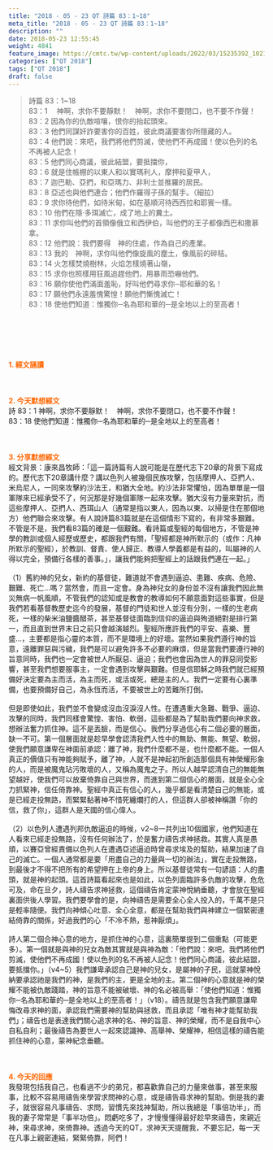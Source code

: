 ```yaml
---
title: "2018 - 05 - 23 QT 詩篇 83：1~18"
meta_title: "2018 - 05 - 23 QT 詩篇 83：1~18"
description: ""
date: 2018-05-23 12:55:45
weight: 4841
feature_image: https://cmtc.tw/wp-content/uploads/2022/03/15235392_10211799862337740_180693556567566654_o-1.webp
categories: ["QT 2018"]
tags: ["QT 2018"]
draft: false
---
```


<blockquote>詩篇 83：1~18<br />
83：1 　神啊，求你不要靜默！　神啊，求你不要閉口，也不要不作聲！<br />
83：2 因為你的仇敵喧嚷，恨你的抬起頭來。<br />
83：3 他們同謀奸詐要害你的百姓，彼此商議要害你所隱藏的人。<br />
83：4 他們說：來吧，我們將他們剪滅，使他們不再成國！使以色列的名不再被人記念！<br />
83：5 他們同心商議，彼此結盟，要抵擋你，<br />
83：6 就是住帳棚的以東人和以實瑪利人，摩押和夏甲人，<br />
83：7 迦巴勒、亞捫，和亞瑪力、非利士並推羅的居民。<br />
83：8 亞述也與他們連合；他們作羅得子孫的幫手。（細拉）<br />
83：9 求你待他們，如待米甸，如在基順河待西西拉和耶賓一樣。<br />
83：10 他們在隱‧多珥滅亡，成了地上的糞土。<br />
83：11 求你叫他們的首領像俄立和西伊伯，叫他們的王子都像西巴和撒慕拿。<br />
83：12 他們說：我們要得　神的住處，作為自己的產業。<br />
83：13 我的　神啊，求你叫他們像旋風的塵土，像風前的碎秸。<br />
83：14 火怎樣焚燒樹林，火焰怎樣燒著山嶺，<br />
83：15 求你也照樣用狂風追趕他們，用暴雨恐嚇他們。<br />
83：16 願你使他們滿面羞恥，好叫他們尋求你─耶和華的名！<br />
83：17 願他們永遠羞愧驚惶！願他們慚愧滅亡！<br />
83：18 使他們知道：惟獨你─名為耶和華的─是全地以上的至高者！</blockquote><br />
&nbsp;<br />
<br />
&nbsp;<br />
<br />
<span style="color: #ff6600;"><strong>1. </strong><strong>經文誦讀</strong></span><br />
<br />
<span style="color: #ff6600;"><strong> </strong></span><br />
<br />
<span style="color: #ff6600;"><strong>2. 今天默想</strong><strong>經文<br />
</strong></span>詩 83：1 神啊，求你不要靜默！　神啊，求你不要閉口，也不要不作聲！<br />
83：18 使他們知道：惟獨你─名為耶和華的─是全地以上的至高者！<br />
<br />
&nbsp;<br />
<br />
<span style="color: #ff6600;"><strong>3. 分享默想經文<br />
</strong></span>經文背景：康來昌牧師：「這一篇詩篇有人說可能是在歷代志下20章的背景下寫成的。歷代志下20章講什麼？講以色列人被幾個民族攻擊，包括摩押人、亞捫人、米烏尼人，一同來攻擊約沙法王，和猶大全地。約沙法非常懼怕，因為單單是一個軍隊來已經承受不了，何況那是好幾個軍隊一起來攻擊。猶大沒有力量來對抗，而這些摩押人、亞捫人、西珥山人（通常是指以東人，因為以東、以掃是住在那個地方）他們聯合來攻擊。有人說詩篇83篇就是在這個情形下寫的，有非常多艱難。不管是不是，我們看83篇的確是一個艱難。看詩篇或聖經的每個地方，不管是神學的教訓或個人經歷或歷史，都跟我們有關，「聖經都是神所默示的（或作：凡神所默示的聖經），於教訓、督責、使人歸正、教導人學義都是有益的，叫屬神的人得以完全，預備行各樣的善事。」，讓我們能夠把聖經上的話跟我們連在一起。」<br />
<br />
（1）舊約神的兒女，新約的基督徒，難道就不會遇到逼迫、患難、疾病、危險、艱難、死亡…嗎？當然會，而且一定會。身為神兒女的身份並不沒有讓我們因此無災無病一帆風順，不管我們的認知或是教會的教導如何不願意面對這些事實，但是我們若看基督教歷史迄今的發展，基督的門徒和世人並沒有分別，一樣的生老病死，一樣的柴米油鹽醬醋茶，甚至基督徒面臨到信仰的逼迫與殉道絕對是排行第一，而且直到世界末日之前只會越演越烈。聖經所應許我們的平安、喜樂、豐盛…，主要都是指心靈的本質，而不是環境上的好壞。當然如果我們遵行神的旨意，遠離罪惡與污穢，我們是可以避免許多不必要的麻煩，但是當我們要遵行神的旨意同時，我們也一定會被世人所厭惡、逼迫；我們也會因為世人的罪惡同受影響，甚至我們想要服事主，一定會遇到攻擊與艱難。但是信耶穌之時我們就已經預備好決定要為主而活，為主而死，或活或死，總是主的人。我們一定要有心裏準備，也要預備好自己，為永恆而活，不要被世上的苦難所打倒。<br />
<br />
但是即使如此，我們並不會變成沒血沒淚沒人性。在遭遇重大急難、戰爭、逼迫、攻擊的同時，我們同樣會驚惶、害怕、軟弱，這些都是為了幫助我們要向神求救，想辦法奮力抓住神。這不是丟臉，而是信心。我們分享過信心有二個必要的層面，缺一不可。第一個層面就是趁早學會認清我們人性中的無助、無能、無望、軟弱，使我們願意謙卑在神面前承認：離了神，我們什麼都不是，也什麼都不能。一個人真正的價值只有神能夠賦予，離了神，人就不是神起初所創造那個具有神榮耀形象的人，而是被魔鬼玷污敗壞的人，又稱為魔鬼之子。所以人越早認清自己的無能無望越好，使我們可以放棄倚靠自己與世界，而進到第二個信心的層面，就是全心全力抓緊神，信任倚靠神。聖經中真正有信心的人，幾乎都是看清楚自己的無能，或是已經走投無路，而緊緊黏著神不惜死纏爛打的人，但這群人卻被神稱讚「你的信，救了你」，這群人是天國的信心偉人。<br />
<br />
（2）以色列人遭遇列邦仇敵逼迫的時候，v2~8一共列出10個國家，他們知道在人看來已經走投無路，沒有任何辦法了，於是奮力禱告求神拯救。其實人真是愚頑，以賽亞曾經責備以色列人在遭遇亞述逼迫時曾尋求埃及的幫助，結果加速了自己的滅亡。一個人通常都是要「用盡自己的力量與一切的辦法」，實在走投無路，到最後才不得不把所有的希望押在上帝的身上。所以基督徒常有一句諺語：人的盡頭，就是神的起頭。這首詩篇看起來也是如此，以色列面臨許多仇敵的攻擊，危危可及，命在旦夕，詩人禱告求神拯救，這個禱告肯定蒙神悅納垂聽，才會放在聖經裏面供後人學習。我們要學會的是，向神禱告是需要全心全人投入的，千萬不是只是輕率隨便。我們向神傾心吐意、全心全意，都是在幫助我們與神建立一個緊密連結倚靠的關係，好過我們的心「不冷不熱，惹神厭煩」。<br />
<br />
詩人第二個合神心意的地方，是抓住神的心意，這裏簡單提到二個重點（可能更多）。第一個就是與神的兒女為敵其實就是與神為敵：「他們說：來吧，我們將他們剪滅，使他們不再成國！使以色列的名不再被人記念！他們同心商議，彼此結盟，要抵擋你。」（v4~5）我們謙卑承認自己是神的兒女，是屬神的子民，這就蒙神悅納要承認祂是我們的神，是我們的主，更是全地的主。第二個神的心意就是神的榮耀不能被仇敵踐踏，神的旨意不能被破壞、神的名必被高舉：「使他們知道：惟獨你─名為耶和華的─是全地以上的至高者！」（v18）。禱告就是包含我們願意謙卑悔改尋求神的面，承認我們需要神的幫助與拯救，而且承認「唯有神才能幫助我們」；禱告也是表達我們關心追求神的名、神的旨意、神的榮耀，而不是自我中心自私自利；最後禱告為要世人一起來認識神、高舉神、榮耀神，相信這樣的禱告能抓住神的心意，蒙神紀念垂聽。<br />
<br />
&nbsp;<br />
<br />
<span style="color: #ff6600;"><strong>4. 今天的回應<br />
</strong></span>我發現包括我自己，也看過不少的弟兄，都喜歡靠自己的力量來做事，甚至來服事，比較不容易用禱告來學習求問神的心意，或是禱告尋求神的幫助。倒是我的妻子，就很容易凡事禱告、求問，習慣先來找神幫助，所以我總是「事倍功半」，而我的妻子常常是「事半功倍」。悶虧吃多了，才慢慢懂得最好趁早來禱告，來親近神，來尋求神，來倚靠神。透過今天的QT，求神天天提醒我，不要忘記，每一天在凡事上親密連結，緊緊倚靠，阿們！<br />
<br />
&nbsp;<br />
<br />
&nbsp;
        
